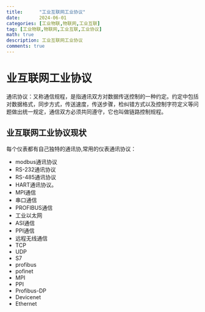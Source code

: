 ```yaml
---
title:      "工业互联网工业协议"
date:       2024-06-01
categories: [工业物联,物联网,工业互联]
tag: [工业物联,物联网,工业互联,工业协议]
math: true
description: 工业互联网工业协议
comments: true
---
```


# 业互联网工业协议
  通讯协议：又称通信规程，是指通讯双方对数据传送控制的一种约定。约定中包括对数据格式，同步方式，传送速度，传送步骤，检纠错方式以及控制字符定义等问题做出统一规定，通信双方必须共同遵守，它也叫做链路控制规程。
## 业互联网工业协议现状  
每个仪表都有自己独特的通讯协,常用的仪表通讯协议：

 - modbus通讯协议
 - RS-232通讯协议
 - RS-485通讯协议
 - HART通讯协议。
 - MPI通信
 - 串口通信
 - PROFIBUS通信
 - 工业以太网
 - ASI通信
 - PPI通信
 - 远程无线通信
 - TCP
 - UDP
 - S7
 - profibus
 - pofinet
 - MPI
 - PPI
 - Profibus-DP
 - Devicenet
 - Ethernet